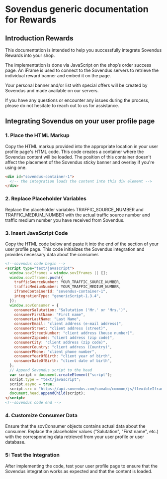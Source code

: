 # Sovendus generic documentation for Rewards

## Introduction Rewards

This documentation is intended to help you successfully integrate Sovendus Rewards into your shop.

The implementation is done via JavaScript on the shop’s order success page. An iFrame is used to connect to the Sovendus servers to retrieve the individual reward banner and embed it on the page.

Your personal banner and/or list with special offers will be created by Sovendus and made available on our servers.

If you have any questions or encounter any issues during the process, please do not hesitate to reach out to us for assistance.

## Integrating Sovendus on your user profile page

### 1. Place the HTML Markup

Copy the HTML markup provided into the appropriate location in your user profile page's HTML code. This code creates a container where the Sovendus content will be loaded. The position of this container doesn't affect the placement of the Sovendus sticky banner and overlay if you're using one.

```html
<div id="sovendus-container-1">
  <!-- the integration loads the content into this div element -->
</div>
```

### 2. Replace Placeholder Variables

Replace the placeholder variables TRAFFIC_SOURCE_NUMBER and TRAFFIC_MEDIUM_NUMBER with the actual traffic source number and traffic medium number you have received from Sovendus.

### 3. Insert JavaScript Code

Copy the HTML code below and paste it into the end of the <body> section of your user profile page. This code initializes the Sovendus integration and provides necessary data about the consumer.

```html
<!--sovendus code begin -->
<script type="text/javascript">
  window.sovIframes = window.sovIframes || [];
  window.sovIframes.push({
    trafficSourceNumber: YOUR_TRAFFIC_SOURCE_NUMBER,
    trafficMediumNumber: YOUR_TRAFFIC_MEDIUM_NUMBER,
    iframeContainerId: "sovendus-container-1",
    integrationType: "genericScript-1.3.4",
  });
  window.sovConsumer = {
    consumerSalutation: "Salutation ('Mr.' or 'Mrs.')",
    consumerFirstName: "First name",
    consumerLastName: "Last Name",
    consumerEmail: "client address (e-mail address)",
    consumerStreet: "client address (street)",
    consumerStreetNumber: "client address (house number)",
    consumerZipcode: "client address (zip code)",
    consumerCity: "client address (zip code)",
    consumerCountry: "client address (Country)",
    consumerPhone: "client phone number",
    consumerYearOfBirth: "client year of birth",
    consumerDateOfBirth: "client date of birth",
  };
  // Append Sovendus script to the head
  var script = document.createElement("script");
  script.type = "text/javascript";
  script.async = true;
  script.src = "https://api.sovendus.com/sovabo/common/js/flexibleIframe.js";
  document.head.appendChild(script);
</script>
<!--sovendus code end -->
```

### 4. Customize Consumer Data

Ensure that the sovConsumer objects contains actual data about the consumer. Replace the placeholder values ("Salutation", "First name", etc.) with the corresponding data retrieved from your user profile or user database.

### 5: Test the Integration

After implementing the code, test your user profile page to ensure that the Sovendus integration works as expected and that the content is loaded.